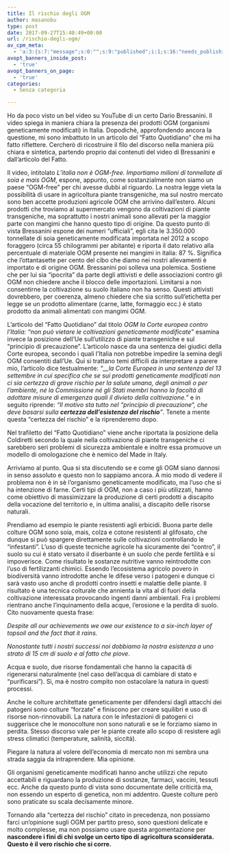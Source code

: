 ```yaml
---
title: Il rischio degli OGM
author: masanobu
type: post
date: 2017-09-27T15:40:49+00:00
url: /rischio-degli-ogm/
av_cpm_meta:
  - 'a:3:{s:7:"message";s:0:"";s:9:"published";i:1;s:16:"needs_publishing";b:0;}'
avopt_banners_inside_post:
  - 'true'
avopt_banners_on_page:
  - 'true'
categories:
  - Senza categoria

---
```

<span style="font-weight: 400;">Ho da poco visto un bel video su YouTube di un certo Dario Bressanini. Il video spiega in maniera chiara la presenza dei prodotti OGM (organismi geneticamente modificati) in Italia. Dopodichè, approfondendo ancora la questione, mi sono imbattuto in un articolo del “Fatto Quotidiano” che mi ha fatto riflettere. Cercherò di ricostruire il filo del discorso nella maniera più chiara e sintetica, partendo proprio dai contenuti del video di Bressanini e dall’articolo del Fatto.</span>

<span style="font-weight: 400;">Il video, intitolato </span>_<span style="font-weight: 400;">L’italia non è OGM-free. Importiamo milioni di tonnellate di soia e mais OGM</span>_<span style="font-weight: 400;">, espone, appunto, come sostanzialmente non siamo un paese “OGM-free” per chi avesse dubbi al riguardo. La nostra legge vieta la possibilità di usare in agricoltura piante transgeniche, ma sul nostro mercato sono ben accette produzioni agricole OGM che arrivino dall’estero. Alcuni prodotti che troviamo al supermercato vengono da coltivazioni di piante transgeniche, ma soprattutto i nostri animali sono allevati per la maggior parte con mangimi che hanno questo tipo di origine. Da questo punto di vista Bressanini espone dei numeri “ufficiali”, egli cita le 3.350.000 tonnellate di soia geneticamente modificata importata nel 2012 a scopo foraggero (circa 55 chilogrammi per abitante) e riporta il dato relativo alla percentuale di materiale OGM presente nei mangimi in italia: 87 %. Significa che l’ottantasette per cento del cibo che diamo nei nostri allevamenti è importato e di origine OGM. Bressanini poi solleva una polemica. Sostiene che per lui sia “ipocrita” da parte degli attivisti e delle associazioni contro gli OGM non chiedere anche il blocco delle importazioni. Limitarsi a non consentirne la coltivazione su suolo italiano non ha senso. Questi attivisti dovrebbero, per coerenza, almeno chiedere che sia scritto sull’etichetta per legge se un prodotto alimentare (carne, latte, formaggio ecc.) è stato prodotto da animali alimentati con mangimi OGM.</span>

<span style="font-weight: 400;">L’articolo del “Fatto Quotidiano” dal titolo </span>_<span style="font-weight: 400;">OGM la Corte europea contro l’Italia: “non può vietare le coltivazioni geneticamente modificate” </span>_<span style="font-weight: 400;">esamina invece la posizione dell&#8217;Ue sull’utilizzo di piante transgeniche e sul “principio di precauzione”. L’articolo nasce da una sentenza dei giudici della Corte europea, secondo i quali l’Italia non potrebbe impedire la semina degli OGM consentiti dall’Ue. Qui si trattano temi difficili da interpretare a parere mio, l’articolo dice testualmente: </span>_<span style="font-weight: 400;">“</span>__<span style="font-weight: 400;">la Corte Europea in una sentenza del 13 settembre in cui specifica che</span>_ _<span style="font-weight: 400;">se sui prodotti geneticamente modificati non ci sia certezza di grave rischio per la salute umana, degli animali o per l’ambiente, né la Commissione né gli Stati membri hanno la facoltà di adottare misure di emergenza quali il divieto della coltivazione.”</span>_ <span style="font-weight: 400;">e in seguito riprende: </span>_<span style="font-weight: 400;">“Il motivo sta tutto nel “principio di precauzione“, che deve basarsi sulla </span>_**_certezza dell’esistenza del rischio_**_<span style="font-weight: 400;">”</span>_<span style="font-weight: 400;">. Tenete a mente questa “certezza del rischio” e la riprenderemo dopo.  </span>

<span style="font-weight: 400;">Nel trafiletto del “Fatto Quotidiano” viene anche riportata la posizione della Coldiretti secondo la quale nella coltivazione di piante transgeniche ci sarebbero seri problemi di sicurezza ambientale e inoltre essa promuove un modello di omologazione che è nemico del Made in Italy.</span>

<span style="font-weight: 400;">Arriviamo al punto. Qua si sta discutendo se e come gli OGM siano dannosi in senso assoluto e questo non lo sappiamo ancora. A mio modo di vedere il problema non è in sè l’organismo geneticamente modificato, ma l’uso che si ha intenzione di farne. Certi tipi di OGM, non a caso i più utilizzati, hanno come obiettivo di massimizzare la produzione di certi prodotti a discapito della vocazione del territorio e, in ultima analisi, a discapito delle risorse naturali.</span>

<span style="font-weight: 400;">Prendiamo ad esempio le piante resistenti agli erbicidi. Buona parte delle colture OGM sono soia, mais, colza e cotone resistenti al glifosato, che dunque si può spargere direttamente sulle coltivazioni controllando le “infestanti”. L’uso di queste tecniche agricole ha sicuramente dei “contro”, il suolo su cui è stato versato il diserbante è un suolo che perde fertilità e si impoverisce. Come risultato le sostanze nutritive vanno reintrodotte con l’uso di fertilizzanti chimici. Essendo l’ecosistema agricolo povero in biodiversità vanno introdotte anche le difese verso i patogeni e dunque ci sarà vasto uso anche di prodotti contro insetti e malattie delle piante. Il risultato è una tecnica colturale che annienta la vita al di fuori della coltivazione interessata provocando ingenti danni ambientali. Fra i problemi rientrano anche l’inquinamento della acque, l’erosione e la perdita di suolo. Cito nuovamente questa frase:</span>

_<span style="font-weight: 400;">Despite all our achievements we owe our existence to a six-inch layer of topsoil and the fact that it rains.</span>_

_<span style="font-weight: 400;">Nonostante tutti i nostri successi noi dobbiamo la nostra esistenza a uno strato di 15 cm di suolo e al fatto che piove.</span>_

<span style="font-weight: 400;">Acqua e suolo, due risorse fondamentali che hanno la capacità di rigenerarsi naturalmente (nel caso dell’acqua di cambiare di stato e “purificarsi”). Sì, ma è nostro compito non ostacolare la natura in questi processi.</span>

<span style="font-weight: 400;">Anche le colture architettate geneticamente per difendersi dagli attacchi dei patogeni sono colture “forzate” e finiscono per creare squilibri e uso di risorse non-rinnovabili. La natura con le infestazioni di patogeni ci suggerisce che le monocolture non sono naturali e se le forziamo siamo in perdita. Stesso discorso vale per le piante create allo scopo di resistere agli stress climatici (temperature, salinità, siccità). </span>

<span style="font-weight: 400;">Piegare la natura al volere dell’economia di mercato non mi sembra una strada saggia da intraprendere. Mia opinione.</span>

<span style="font-weight: 400;">Gli organismi geneticamente modificati hanno anche utilizzi che reputo accettabili e riguardano la produzione di sostanze, farmaci, vaccini, tessuti ecc. Anche da questo punto di vista sono documentate delle criticità ma, non essendo un esperto di genetica, non mi addentro. Queste colture però sono praticate su scala decisamente minore. </span>

<span style="font-weight: 400;">Tornando alla “certezza del rischio” citato in precedenza, non possiamo farci un’opinione sugli OGM per partito preso, sono questioni delicate e molto complesse, ma non possiamo usare questa argomentazione per </span>**nascondere i fini di chi svolge un certo tipo di agricoltura sconsiderata. Questo è il vero rischio che si corre.**